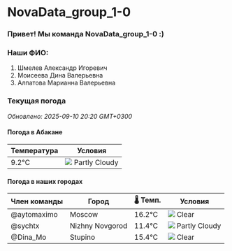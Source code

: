 # NovaData_group_1-0
### Привет! Мы команда NovaData_group_1-0 :)

### Наши ФИО:
1. Шмелев Александр Игоревич
2. Моисеева Дина Валерьевна
3. Алпатова Марианна Валерьевна

### Текущая погода
<!-- WEATHER:START -->
_Обновлено: 2025-09-10 20:20 GMT+0300_

#### Погода в Абакане

| Температура | Условия |
|-------------|----------|
| 9.2°C     | ![](https://cdn.weatherapi.com/weather/64x64/night/116.png) Partly Cloudy |

#### Погода в наших городах

| Член команды  | Город               | 🌡️ Темп.  | Условия          |
|---------------|---------------------|-----------|--------------------|
| @aytomaximo    | Moscow              |   16.2°C | ![](https://cdn.weatherapi.com/weather/64x64/night/113.png) Clear        |
| @sychtx        | Nizhny Novgorod     |   11.4°C | ![](https://cdn.weatherapi.com/weather/64x64/night/116.png) Partly Cloudy |
| @Dina_Mo       | Stupino             |   15.4°C | ![](https://cdn.weatherapi.com/weather/64x64/night/113.png) Clear        |

<!-- WEATHER:END -->
